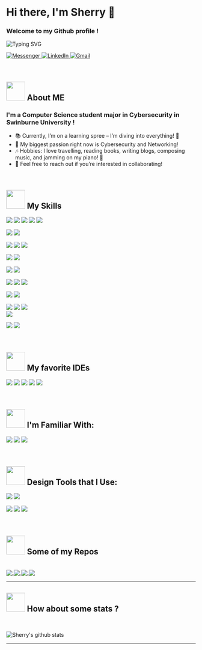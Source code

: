 
# Hi there, I'm Sherry 👋 
### Welcome to my Github profile !

![Typing SVG](https://readme-typing-svg.herokuapp.com/?width=600&lines=Contact+Me+If+You+Want+To+Work+Together)

<p>
  <a href="https://www.facebook.com/profile.php?id=100030256832186">
    <img src="https://img.shields.io/badge/Messenger-00B2FF?style=for-the-badge&logo=messenger&logoColor=white" alt="Messenger">
  </a>
  <a href="https://www.linkedin.com/in/anh-thu-pham-tran-98417b267/">
    <img src="https://img.shields.io/badge/LinkedIn-0077B5?style=for-the-badge&logo=linkedin&logoColor=white" alt="LinkedIn">
  </a>
  <a href="mailto:anhthuphamtran1704@gmail.com">
    <img src="https://img.shields.io/badge/Gmail-D14836?style=for-the-badge&logo=gmail&logoColor=white" alt="Gmail">
  </a>
</p>
</br>

## <img src="https://media.giphy.com/media/VgCDAzcKvsR6OM0uWg/giphy.gif" width="50"> About ME  

### I'm a Computer Science student major in Cybersecurity in Swinburne University !

- 📚 Currently, I’m on a learning spree – I’m diving into everything! 🤣
- 🧠 My biggest passion right now is Cybersecurity and Networking!
- 🎶 Hobbies: I love travelling, reading books, writing blogs, composing music, and jamming on my piano! 🎹
- 🤝 Feel free to reach out if you’re interested in collaborating!
</br>

## <img src="https://media.giphy.com/media/VgCDAzcKvsR6OM0uWg/giphy.gif" width="50"> My Skills

<img src = "https://img.shields.io/badge/C%2B%2B-00599C?style=for-the-badge&logo=c%2B%2B&logoColor=white"> <img src = "https://img.shields.io/badge/Java-ED8B00?style=for-the-badge&logo=java&logoColor=white"> <img src = "https://img.shields.io/badge/JavaScript-323330?style=for-the-badge&logo=javascript&logoColor=F7DF1E"> <img src = "https://img.shields.io/badge/LaTeX-47A141?style=for-the-badge&logo=LaTeX&logoColor=white"> <img src = "https://img.shields.io/badge/Solidity-e6e6e6?style=for-the-badge&logo=solidity&logoColor=black">

<img src = "https://img.shields.io/badge/MySQL-005C84?style=for-the-badge&logo=mysql&logoColor=white"> <img src = "https://img.shields.io/badge/firebase-ffca28?style=for-the-badge&logo=firebase&logoColor=black">

<img src = "https://img.shields.io/badge/HTML5-E34F26?style=for-the-badge&logo=html5&logoColor=white"> <img src = "https://img.shields.io/badge/CSS3-1572B6?style=for-the-badge&logo=css3&logoColor=white"> <img src = "https://img.shields.io/badge/Bootstrap-563D7C?style=for-the-badge&logo=bootstrap&logoColor=white">

<img src = "https://img.shields.io/badge/Laravel-FF2D20?style=for-the-badge&logo=laravel&logoColor=white"> <img src = "https://img.shields.io/badge/Postman-FF6C37?style=for-the-badge&logo=Postman&logoColor=white">

<img src = "https://img.shields.io/badge/React-20232A?style=for-the-badge&logo=react&logoColor=61DAFB"> <img src = "https://img.shields.io/badge/React_Native-20232A?style=for-the-badge&logo=react&logoColor=61DAFB">

<img src = "https://img.shields.io/badge/Python-FFD43B?style=for-the-badge&logo=python&logoColor=darkgreen"> <img src = "https://img.shields.io/badge/conda-342B029.svg?&style=for-the-badge&logo=anaconda&logoColor=white"> <img src = "https://img.shields.io/badge/Jupyter-F37626.svg?&style=for-the-badge&logo=Jupyter&logoColor=white">

<img src = "https://img.shields.io/badge/Django-092E20?style=for-the-badge&logo=django&logoColor=green"> <img src = "https://img.shields.io/badge/fastapi-109989?style=for-the-badge&logo=FASTAPI&logoColor=white"> 

<img src = "https://img.shields.io/badge/Numpy-777BB4?style=for-the-badge&logo=numpy&logoColor=white"> <img src = "https://img.shields.io/badge/Pandas-2C2D72?style=for-the-badge&logo=pandas&logoColor=white"> <img src = "https://img.shields.io/badge/scikit_learn-F7931E?style=for-the-badge&logo=scikit-learn&logoColor=white">  
<img src = "https://img.shields.io/badge/PyTorch-EE4C2C?style=for-the-badge&logo=PyTorch&logoColor=white"> 

<img src = "https://img.shields.io/badge/GIT-E44C30?style=for-the-badge&logo=git&logoColor=white"> <img src = "https://img.shields.io/badge/Jira-0052CC?style=for-the-badge&logo=Jira&logoColor=white">

</br>

## <img src="https://media.giphy.com/media/VgCDAzcKvsR6OM0uWg/giphy.gif" width="50"> My favorite IDEs

<img src = "https://img.shields.io/badge/PyCharm-000000.svg?&style=for-the-badge&logo=PyCharm&logoColor=white"> <img src = "https://img.shields.io/badge/Visual_Studio_Code-0078D4?style=for-the-badge&logo=visual%20studio%20code&logoColor=white"> <img src = "https://img.shields.io/badge/Colab-F9AB00?style=for-the-badge&logo=googlecolab&color=525252"> <img src="https://img.shields.io/badge/WebStorm-000000?style=for-the-badge&logo=webstorm&logoColor=white"> <img src = "https://img.shields.io/badge/Android_Studio-3DDC84?style=for-the-badge&logo=android-studio&logoColor=white">

</br>

## <img src="https://media.giphy.com/media/VgCDAzcKvsR6OM0uWg/giphy.gif" width="50"> I'm Familiar With:

<img src = "https://img.shields.io/badge/Windows-0078D6?style=for-the-badge&logo=windows&logoColor=white"> <img src = "https://img.shields.io/badge/Linux-FCC624?style=for-the-badge&logo=linux&logoColor=black"> <img src = "https://img.shields.io/badge/Android-3DDC84?style=for-the-badge&logo=android&logoColor=white">

</br>

## <img src="https://media.giphy.com/media/VgCDAzcKvsR6OM0uWg/giphy.gif" width="50"> Design Tools that I Use:

<img src = "https://img.shields.io/badge/Adobe%20after%20affects-CF96FD?style=for-the-badge&logo=Adobe%20after%20effects&logoColor=393665"> <img src = "https://img.shields.io/badge/Figma-F24E1E?style=for-the-badge&logo=figma&logoColor=white">

<img src = "https://img.shields.io/badge/Adobe%20Illustrator-FF9A00?style=for-the-badge&logo=adobe%20illustrator&logoColor=white"> <img src = "https://img.shields.io/badge/Adobe%20Lightroom-31A8FF?style=for-the-badge&logo=Adobe%20Lightroom&logoColor=white"> <img src = "https://img.shields.io/badge/Adobe%20Photoshop-31A8FF?style=for-the-badge&logo=Adobe%20Photoshop&logoColor=black">

</br>



## <img src="https://media.giphy.com/media/VgCDAzcKvsR6OM0uWg/giphy.gif" width="50"> Some of my Repos
</br>
<a href="https://github.com/SherryPham/Anime-App">
  <img align="center" src="https://github-readme-stats.anuraghazra1.vercel.app/api/pin/?username=SherryPham&repo=Anime-App&theme=radical" />
</a>    
<a href="https://github.com/SherryPham/TECHNIES">
  <img align="center" src="https://github-readme-stats.anuraghazra1.vercel.app/api/pin/?username=SherryPham&repo=TECHNIES&theme=merko" />
</a>


<a href="https://github.com/SherryPham/keylogger">
  <img align="center" src="https://github-readme-stats.anuraghazra1.vercel.app/api/pin/?username=SherryPham&repo=keylogger&theme=onedark" />
</a>    
<a href="https://github.com/SherryPham/ToDoList">
  <img align="center" src="https://github-readme-stats.anuraghazra1.vercel.app/api/pin/?username=SherryPham&repo=ToDoList&theme=cobalt" />
</a>


---
## <img src="https://media.giphy.com/media/VgCDAzcKvsR6OM0uWg/giphy.gif" width="50"> How about some stats ?
</br>

![Sherry's github stats](https://github-readme-stats-git-masterrstaa-rickstaa.vercel.app/api?username=SherryPham&show_icons=true&theme=tokyonight&hide=contribs,prs,issues)


---

</br>
</br>
</br>
